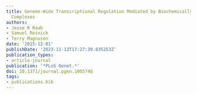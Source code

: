 ```yaml
---
title: Genome-Wide Transcriptional Regulation Mediated by Biochemically Distinct SWI/SNF
  Complexes
authors:
- Jesse R Raab
- Samuel Resnick
- Terry Magnuson
date: '2015-12-01'
publishDate: '2023-11-12T17:27:39.835253Z'
publication_types:
- article-journal
publication: '*PLoS Genet.*'
doi: 10.1371/journal.pgen.1005748
tags:
- publications.bib
---
```

